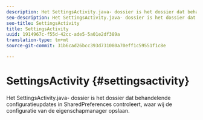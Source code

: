 ```yaml
---
description: Het SettingsActivity.java- dossier is het dossier dat behandelende configuratieupdates in SharedPreferences controleert, waar wij de configuratie van de eigenschapmanager opslaan.
seo-description: Het SettingsActivity.java- dossier is het dossier dat behandelende configuratieupdates in SharedPreferences controleert, waar wij de configuratie van de eigenschapmanager opslaan.
seo-title: SettingsActivity
title: SettingsActivity
uuid: 1914967c-f55d-42cc-ade5-5a01e2df389a
translation-type: tm+mt
source-git-commit: 31b6cad26bcc393d731080a70eff1c59551f1c8e

---
```



# SettingsActivity {#settingsactivity}

Het SettingsActivity.java- dossier is het dossier dat behandelende configuratieupdates in SharedPreferences controleert, waar wij de configuratie van de eigenschapmanager opslaan.
